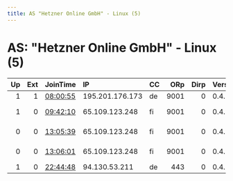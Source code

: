 ```yaml
---
title: AS "Hetzner Online GmbH" - Linux (5)
---
```


# AS: "Hetzner Online GmbH" - Linux (5)

|   Up |   Ext | JoinTime                                                                                              | IP              | CC   |   ORp |   Dirp | Version   | Contact                      | Nickname     |   eFamMembers |
|-----:|------:|:------------------------------------------------------------------------------------------------------|:----------------|:-----|------:|-------:|:----------|:-----------------------------|:-------------|--------------:|
|    1 |     1 | [08:00:55](https://nusenu.github.io/OrNetStats/w/relay/C85EE946CC2A59ACF41C29EB37F3D5837CF0B74C.html) | 195.201.176.173 | de   |  9001 |      0 | 0.4.7.13  | admin@darkstar.ml            | darkstar     |             1 |
|    1 |     0 | [09:42:10](https://nusenu.github.io/OrNetStats/w/relay/1C5FFA33058D7A548AB6C88EEC4AB2F974B36065.html) | 65.109.123.248  | fi   |  9001 |      0 | 0.4.7.13  | Relay Admin &lt;nobody AaatT | yeetinMiddle |             1 |
|    0 |     0 | [13:05:39](https://nusenu.github.io/OrNetStats/w/relay/D4E4AD7AB387489545B6A905CC7DEE5B6A5F3C66.html) | 65.109.123.248  | fi   |  9001 |      0 | 0.4.7.13  | Relay Admin &lt;nobody AaatT | yeetinMiddle |             1 |
|    0 |     0 | [13:06:01](https://nusenu.github.io/OrNetStats/w/relay/6DFF36E159F60CDB69C376BE5F48BBD9524CEF74.html) | 65.109.123.248  | fi   |  9001 |      0 | 0.4.7.13  | Relay Admin &lt;nobody AaatT | yeetinMiddle |             1 |
|    1 |     0 | [22:44:48](https://nusenu.github.io/OrNetStats/w/relay/FC2C8BCCD8313004F8623FBF62ADD044105DE429.html) | 94.130.53.211   | de   |   443 |      0 | 0.4.7.13  | None                         | Unnamed      |             1 |
